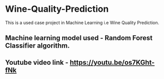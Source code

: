# Wine-Quality-Prediction
This is a used case project in Machine Learning i.e Wine Quality Prediction. 

## Machine learning model used - Random Forest Classifier algorithm.

## Youtube video link - https://youtu.be/os7KGht-fNk
